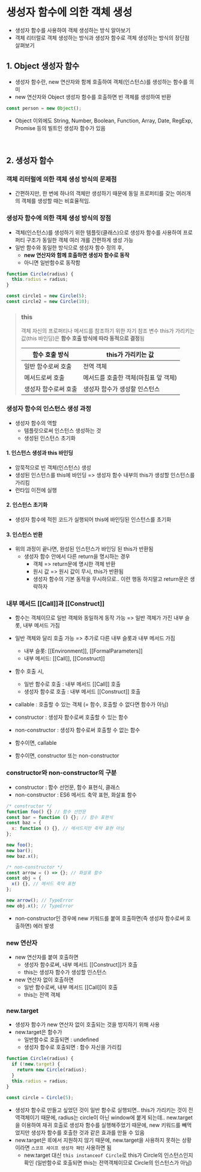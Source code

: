 # 생성자 함수에 의한 객체 생성

- 생성자 함수를 사용하여 객체 생성하는 방식 알아보기
- 객체 리터럴로 객체 생성하는 방식과 생성자 함수로 객체 생성하는 방식의 장단점 살펴보기

## 1. Object 생성자 함수

- 생성자 함수란, new 연산자와 함께 호출하여 객체(인스턴스)를 생성하는 함수를 의미
- new 연산자와 Object 생성자 함수를 호출하면 빈 객체를 생성하여 반환

```js
const person = new Object();
```

- Object 이외에도 String, Number, Boolean, Function, Array, Date, RegExp, Promise 등의 빌트인 생성자 함수가 있음

</br>

## 2. 생성자 함수

### 객체 리터럴에 의한 객체 생성 방식의 문제점

- 간편하지만, 한 번에 하나의 객체만 생성하기 때문에 동일 프로퍼티를 갖는 여러개의 객체를 생성할 때는 비효율적임.

### 생성자 함수에 의한 객체 생성 방식의 장점

- 객체(인스턴스)를 생성하기 위한 템플릿(클래스)으로 생성자 함수를 사용하여 프로퍼티 구조가 동일한 객체 여러 개를 간편하게 생성 가능
- 일반 함수와 동일한 방식으로 생성자 함수 정의 후,
  - **new 연산자와 함께 호출하면 생성자 함수로 동작**
  - 아니면 일반함수로 동작함

```js
function Circle(radius) {
  this.radius = radius;
}

const circle1 = new Circle(5);
const circle2 = new Circle(10);
```

> ### this
>
> 객체 자신의 프로퍼티나 메서드를 참조하기 위한 자기 참조 변수
> this가 가리키는 값(this 바인딩)은 **함수 호출 방식에 따라 동적으로 결정**됨
>
> | 함수 호출 방식       | this가 가리키는 값                   |
> | -------------------- | ------------------------------------ |
> | 일반 함수로써 호출   | 전역 객체                            |
> | 메서드로써 호출      | 메서드를 호출한 객체(마침표 앞 객체) |
> | 생성자 함수로써 호출 | 생성자 함수가 생성할 인스턴스        |

### 생성자 함수의 인스턴스 생성 과정

- 생성자 함수의 역할
  - 템플릿으로써 인스턴스 생성하는 것
  - 생성된 인스턴스 초기화

#### 1. 인스턴스 생성과 this 바인딩

- 암묵적으로 빈 객체(인스턴스) 생성
- 생성된 인스턴스를 this에 바인딩 => 생성자 함수 내부의 this가 생성할 인스턴스를 가리킴
- 런타임 이전에 실행

#### 2. 인스턴스 초기화

- 생성자 함수에 적힌 코드가 실행되어 this에 바인딩된 인스턴스를 초기화

#### 3. 인스턴스 반환

- 위의 과정이 끝나면, 완성된 인스턴스가 바인딩 된 this가 반환됨
  - 생성자 함수 안에서 다른 return을 명시하는 경우
    - 객체 => return문에 명시한 객체 반환
    - 원시 값 => 원시 값이 무시, this가 반환됨
    - 생성자 함수의 기본 동작을 무시하므로.. 이런 행동 하지말고 return문은 생략하자

### 내부 메서드 [[Call]]과 [[Construct]]

- 함수는 객체이므로 일반 객체와 동일하게 동작 가능 => 일반 객체가 가진 내부 슬롯, 내부 메서드 가짐
- 일반 객체와 달리 호출 가능 => 추가로 다른 내부 슬롯과 내부 메서드 가짐
  - 내부 슬롯: [[Environment]], [[FormalParameters]]
  - 내부 메서드: [[Call]], [[Construct]]
- 함수 호출 시,

  - 일반 함수로 호출 : 내부 메서드 [[Call]] 호출
  - 생성자 함수로 호출 : 내부 메서드 [[Construct]] 호출

- callable : 호출할 수 있는 객체 (= 함수, 호출할 수 없다면 함수가 아님)
- constructor : 생성자 함수로써 호출할 수 있는 함수
- non-constructor : 생성자 함수로써 호출할 수 없는 함수

- 함수이면, callable
- 함수이면, constructor 또는 non-constructor

### constructor와 non-constructor의 구분

- constructor : 함수 선언문, 함수 표현식, 클래스
- non-constructor : ES6 메서드 축약 표현, 화살표 함수

```js
/* constructor */
function foo() {} // 함수 선언문
const bar = function () {}; // 함수 표현식
const baz = {
  x: function () {}, // 메서드지만 축약 표현 아님
};

new foo();
new bar();
new baz.x();

/* non-constructor */
const arrow = () => {}; // 화살표 함수
const obj = {
  x() {}, // 메서드 축약 표현
};

new arrow(); // TypeError
new obj.x(); // TypeError
```

- non-constructor인 경우에 new 키워드를 붙여 호출하면(즉 생성자 함수로써 호출하면) 에러 발생

### new 연산자

- new 연산자를 붙여 호출하면
  - 생성자 함수로써, 내부 메서드 [[Construct]]가 호출
  - this는 생성자 함수가 생성할 인스턴스
- new 연산자 없이 호출하면
  - 일반 함수로써, 내부 메서드 [[Call]]이 호출
  - this는 전역 객체

### new.target

- 생성자 함수가 new 연산자 없이 호출되는 것을 방지하기 위해 사용
- new.target은 함수가
  - 일반함수로 호출되면 : undefined
  - 생성자 함수로 호출되면 : 함수 자신을 가리킴

```js
function Circle(radius) {
  if (!new.target) {
    return new Circle(radius);
  }
  this.radius = radius;
}

const circle = Circle(5);
```

- 생성자 함수로 만들고 싶었던 것이 일반 함수로 실행되면..
  this가 가리키는 것이 전역객체이기 때문에, radius는 circle이 아닌 window에 붙게 되는데.. new.target을 이용하여 재귀 호출로 생성자 함수를 실행해주었기 때문에, new 키워드를 빼먹었지만 생성자 함수를 호출한 것과 같은 효과를 만들 수 있음
- new.target은 IE에서 지원하지 않기 때문에, new.target을 사용하지 못하는 상황이라면 `스코프 세이프 생성자 패턴` 사용하면 됨
  - new.target 대신 `this instanceof Circle`로 this가 Circle의 인스턴스인지 확인 (일반함수로 호출되면 this는 전역객체이므로 Circle의 인스턴스가 아님)
